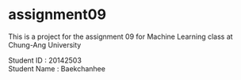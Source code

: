 # assignment09

This is a project for the assignment 09 for Machine Learning class at Chung-Ang University 

Student ID : 20142503 </br> Student Name : Baekchanhee
